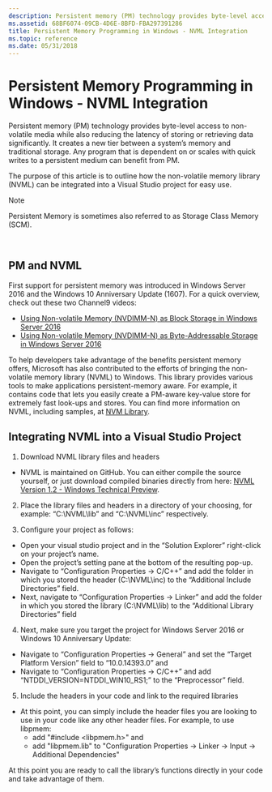 ```yaml
---
description: Persistent memory (PM) technology provides byte-level access to non-volatile media while also reducing the latency of storing or retrieving data significantly.
ms.assetid: 68BF6074-09CB-4D6E-8BFD-FBA297391286
title: Persistent Memory Programming in Windows - NVML Integration
ms.topic: reference
ms.date: 05/31/2018
---
```


# Persistent Memory Programming in Windows - NVML Integration

Persistent memory (PM) technology provides byte-level access to non-volatile media while also reducing the latency of storing or retrieving data significantly. It creates a new tier between a system’s memory and traditional storage. Any program that is dependent on or scales with quick writes to a persistent medium can benefit from PM.

The purpose of this article is to outline how the non-volatile memory library (NVML) can be integrated into a Visual Studio project for easy use.

> [!Note]  
> Persistent Memory is sometimes also referred to as Storage Class Memory (SCM).

 

## PM and NVML

First support for persistent memory was introduced in Windows Server 2016 and the Windows 10 Anniversary Update (1607). For a quick overview, check out these two Channel9 videos:

-   [Using Non-volatile Memory (NVDIMM-N) as Block Storage in Windows Server 2016](https://channel9.msdn.com/Events/Build/2016/P466)
-   [Using Non-volatile Memory (NVDIMM-N) as Byte-Addressable Storage in Windows Server 2016](https://channel9.msdn.com/Events/Build/2016/P470)

To help developers take advantage of the benefits persistent memory offers, Microsoft has also contributed to the efforts of bringing the non-volatile memory library (NVML) to Windows. This library provides various tools to make applications persistent-memory aware. For example, it contains code that lets you easily create a PM-aware key-value store for extremely fast look-ups and stores. You can find more information on NVML, including samples, at [NVM Library](https://pmem.io/nvml/).

## Integrating NVML into a Visual Studio Project

1. Download NVML library files and headers

-   NVML is maintained on GitHub. You can either compile the source yourself, or just download compiled binaries directly from here: [NVML Version 1.2 - Windows Technical Preview](https://github.com/pmem/pmdk/releases/tag/1.2%2Bwtp1).

2. Place the library files and headers in a directory of your choosing, for example: “C:\\NVML\\lib” and “C:\\NVML\\inc” respectively.

3. Configure your project as follows:

-   Open your visual studio project and in the “Solution Explorer” right-click on your project’s name.
-   Open the project’s setting pane at the bottom of the resulting pop-up.
-   Navigate to “Configuration Properties -> C/C++” and add the folder in which you stored the header (C:\\NVML\\inc) to the “Additional Include Directories” field.
-   Next, navigate to “Configuration Properties -> Linker” and add the folder in which you stored the library (C:\\NVML\\lib) to the “Additional Library Directories” field

4. Next, make sure you target the project for Windows Server 2016 or Windows 10 Anniversary Update:

-   Navigate to “Configuration Properties -> General” and set the “Target Platform Version” field to “10.0.14393.0” and
-   Navigate to “Configuration Properties -> C/C++” and add “NTDDI\_VERSION=NTDDI\_WIN10\_RS1;” to the “Preprocessor” field.

5. Include the headers in your code and link to the required libraries

-   At this point, you can simply include the header files you are looking to use in your code like any other header files. For example, to use libpmem:
    -   add "\#include <libpmem.h>" and
    -   add "libpmem.lib" to "Configuration Properties -> Linker -> Input -> Additional Dependencies"

At this point you are ready to call the library’s functions directly in your code and take advantage of them.

 

 



